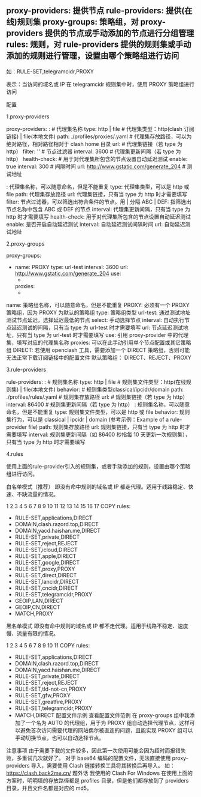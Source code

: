 proxy-providers: 提供节点
rule-providers: 提供(在线)规则集
proxy-groups: 策略组，对 proxy-providers 提供的节点或手动添加的节点进行分组管理
rules: 规则，对 rule-providers 提供的规则集或手动添加的规则进行管理，设置由哪个策略组进行访问
---------
如：RULE-SET,telegramcidr,PROXY

表示：当访问的域名或 IP 在 telegramcidr 规则集中时，使用 PROXY 策略组进行访问

配置

1.proxy-providers

proxy-providers:
  <name>:  # 代理集名称
    type: http | file  # 代理集类型：http(clash 订阅链接) | file(本地文件)
    path: ./profiles/proxies/<name>.yaml  # 代理集存放路径，可以为绝对路径，相对路径相对于 clash home 目录
    url: <url>  # 代理集链接（若 type 为 http）
    filter: ''  # 节点过滤器
    interval: 3600  # 代理集更新间隔（若 type 为 http）
    health-check:  # 用于对代理集所包含的节点设置自动延迟测试
      enable: true
      interval: 300  # 间隔时间
      url: http://www.gstatic.com/generate_204  # 测试地址
      
<name>: 代理集名称，可以随意命名，但是不能重复
type: 代理集类型，可以是 http 或 file
path: 代理集存放路径
url: 代理集链接，只有当 type 为 http 时才需要填写
filter: 节点过滤器，可以筛选出符合条件的节点。用 | 分隔
ABC | DEF: 指筛选出节点名称中包含 ABC 或 DEF 的节点
interval: 代理集更新间隔，只有当 type 为 http 时才需要填写
health-check: 用于对代理集所包含的节点设置自动延迟测试
enable: 是否开启自动延迟测试
interval: 自动延迟测试间隔时间
url: 自动延迟测试地址

2.proxy-groups

proxy-groups:
  - name: PROXY
    type: url-test
    interval: 3600
    url: http://www.gstatic.com/generate_204
    use:
      - <name>
    proxies:
      - <name>

name: 策略组名称，可以随意命名，但是不能重复
PROXY: 必须有一个 PROXY 策略组，因为 PROXY 为默认的策略组
type: 策略组类型
url-test: 通过测试地址测试节点延迟，选择延迟最低的节点
select: 手动选择节点
interval: 自动执行节点延迟测试的间隔，只有当 type 为 url-test 时才需要填写
url: 节点延迟测试地址，只有当 type 为 url-test 时才需要填写
use: 引用 proxy-provider 中的代理集，填写对应的代理集名称
proxies: 可以在此手动引用单个节点配置或其它策略组
DIRECT: 若使用 openclash 工具，需要添加一个 DIRECT 策略组，否则可能无法正常下载订阅链接中的配置文件
默认策略组： DIRECT、REJECT、PROXY

3.rule-providers

rule-providers:
  <name>:  # 规则集名称
    type: http | file  # 规则集文件类型：http(在线规则集) | file(本地文件)
    behavior: # 规则集类型classical/ipcidr/domain 
    path: ./profiles/rules/<name>.yaml  # 规则集存放路径
    url: <url>  # 规则集链接（若 type 为 http）
    interval: 86400  # 规则集更新间隔（若 type 为 http）
<name>: 规则集名称，可以随意命名，但是不能重复
type: 规则集文件类型，可以是 http 或 file
behavior: 规则集行为，可以是 classical | ipcidr | domain (参考示例：Example of a rule-provider file)
path: 规则集存放路径
url: 规则集链接，只有当 type 为 http 时才需要填写
interval: 规则集更新间隔（如 86400 秒指每 10 天更新一次规则集），只有当 type 为 http 时才需要填写

4.rules

使用上面的rule-provider引入的规则集，或者手动添加的规则，设置由哪个策略组进行访问。

白名单模式（推荐）
即没有命中规则的域名或 IP 都走代理。适用于线路稳定、快速、不缺流量的情况。

1
2
3
4
5
6
7
8
9
10
11
12
13
14
15
16
17
COPY
rules:
  - RULE-SET,applications,DIRECT
  - DOMAIN,clash.razord.top,DIRECT
  - DOMAIN,yacd.haishan.me,DIRECT
  - RULE-SET,private,DIRECT
  - RULE-SET,reject,REJECT
  - RULE-SET,icloud,DIRECT
  - RULE-SET,apple,DIRECT
  - RULE-SET,google,DIRECT
  - RULE-SET,proxy,PROXY
  - RULE-SET,direct,DIRECT
  - RULE-SET,lancidr,DIRECT
  - RULE-SET,cncidr,DIRECT
  - RULE-SET,telegramcidr,PROXY
  - GEOIP,LAN,DIRECT
  - GEOIP,CN,DIRECT
  - MATCH,PROXY

黑名单模式
即没有命中规则的域名或 IP 都不走代理。适用于线路不稳定、速度慢、流量有限的情况。

1
2
3
4
5
6
7
8
9
10
11
COPY
rules:
  - RULE-SET,applications,DIRECT
  - DOMAIN,clash.razord.top,DIRECT
  - DOMAIN,yacd.haishan.me,DIRECT
  - RULE-SET,private,DIRECT
  - RULE-SET,reject,REJECT
  - RULE-SET,tld-not-cn,PROXY
  - RULE-SET,gfw,PROXY
  - RULE-SET,greatfire,PROXY
  - RULE-SET,telegramcidr,PROXY
  - MATCH,DIRECT
配置文件示例
查看配置文件范例
在 proxy-groups 组中我添加了一个名为 AUTO 的代理组，用于为 PROXY 组自动选择代理节点，这样可以避免首次访问需要代理的网站偶尔被直连的问题，且能实现 PROXY 组可以手动切换节点，也可以自动选择节点。

注意事项
由于需要下载的文件较多，因此第一次使用可能会因为超时而报错失败，多重试几次就好了。
对于 base64 编码的配置文件，无法直接使用 proxy-providers 导入，需要使用 Clash 链接转换工具将其转换后再导入。
如：https://clash.back2me.cn/
题外话
我使用的 Clash For Windows 在使用上面的方案时，明明填的存放路径都是 profiles 目录，但是他们都存放到了 providers 目录，并且文件名都是对应的 md5。
      
